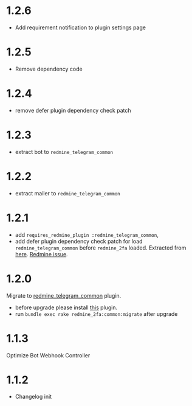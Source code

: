 # 1.2.6
* Add requirement notification to plugin settings page
# 1.2.5

* Remove dependency code

# 1.2.4

* remove defer plugin dependency check patch

# 1.2.3

* extract bot to `redmine_telegram_common`

# 1.2.2

* extract mailer to `redmine_telegram_common`

# 1.2.1

* add `requires_redmine_plugin :redmine_telegram_common`, 
* add defer plugin dependency check patch for load `redmine_telegram_common` before `redmine_2fa` loaded. Extracted from [here](https://github.com/michaelkrupp-redmine/redmine_pluginloader). [Redmine issue](http://www.redmine.org/issues/6324#change-73605).

# 1.2.0

Migrate to [redmine_telegram_common](https://github.com/centosadmin/redmine_telegram_common) plugin.
* before upgrade please install [this](https://github.com/centosadmin/redmine_telegram_common) plugin.
* run `bundle exec rake redmine_2fa:common:migrate` after upgrade

# 1.1.3

Optimize Bot Webhook Controller

# 1.1.2
* Changelog init
